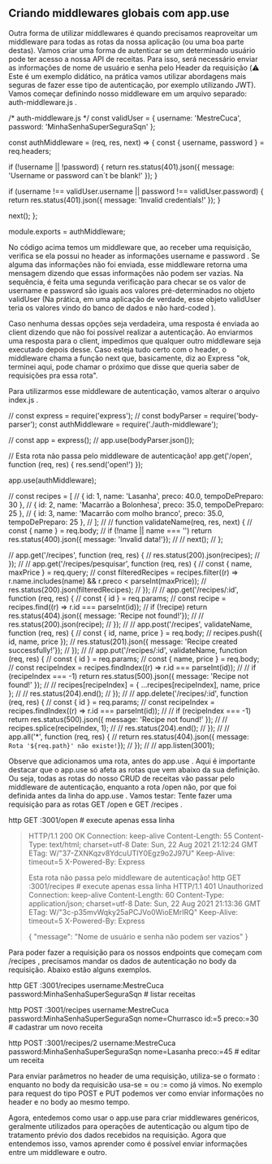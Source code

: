 ## Criando middlewares globais com app.use

Outra forma de utilizar middlewares é quando precisamos reaproveitar um middleware para todas as rotas da nossa aplicação (ou uma boa parte destas). Vamos criar uma forma de autenticar se um determinado usuário pode ter acesso a nossa API de receitas. Para isso, será necessário enviar as informações de nome de usuário e senha pelo Header da requisição (⚠️ Este é um exemplo didático, na prática vamos utilizar abordagens mais seguras de fazer esse tipo de autenticação, por exemplo utilizando JWT).
Vamos começar definindo nosso middleware em um arquivo separado: auth-middleware.js .

/* auth-middleware.js */
const validUser = {
  username: 'MestreCuca',
  password: 'MinhaSenhaSuperSeguraSqn'
};

const authMiddleware = (req, res, next) => {
  const { username, password } = req.headers;

  if (!username || !password) {
    return res.status(401).json({ message: 'Username or password can`t be blank!' });
  }

  if (username !== validUser.username || password !== validUser.password) {
    return res.status(401).json({ message: 'Invalid credentials!' });
  }

  next();
};

module.exports = authMiddleware;

No código acima temos um middleware que, ao receber uma requisição, verifica se ela possui no header as informações username e password . Se alguma das informações não foi enviada, esse middleware retorna uma mensagem dizendo que essas informações não podem ser vazias. Na sequência, é feita uma segunda verificação para checar se os valor de username e password são iguais aos valores pré-determinados no objeto validUser (Na prática, em uma aplicação de verdade, esse objeto validUser teria os valores vindo do banco de dados e não hard-coded ).

Caso nenhuma dessas opções seja verdadeira, uma resposta é enviada ao client dizendo que não foi possível realizar a autenticação. Ao enviarmos uma resposta para o client, impedimos que qualquer outro middleware seja executado depois desse. Caso esteja tudo certo com o header, o middleware chama a função next que, basicamente, diz ao Express "ok, terminei aqui, pode chamar o próximo que disse que queria saber de requisições pra essa rota".

Para utilizarmos esse middleware de autenticação, vamos alterar o arquivo index.js .

// const express = require('express');
// const bodyParser = require('body-parser');
const authMiddleware = require('./auth-middleware');

// const app = express();
// app.use(bodyParser.json());

// Esta rota não passa pelo middleware de autenticação!
app.get('/open', function (req, res) {
  res.send('open!')
});

app.use(authMiddleware);

// const recipes = [
//  { id: 1, name: 'Lasanha', preco: 40.0, tempoDePreparo: 30 },
//  { id: 2, name: 'Macarrão a Bolonhesa', preco: 35.0, tempoDePreparo: 25 },
//  { id: 3, name: 'Macarrão com molho branco', preco: 35.0, tempoDePreparo: 25 },
// ];
//
// function validateName(req, res, next) {
//  const { name } = req.body;
//  if (!name || name === '') return res.status(400).json({ message: 'Invalid data!'});
//
//  next();
// };

// app.get('/recipes', function (req, res) {
//  res.status(200).json(recipes);
// });
//
// app.get('/recipes/pesquisar', function (req, res) {
//  const { name, maxPrice } = req.query;
//  const filteredRecipes = recipes.filter((r) => r.name.includes(name) && r.preco < parseInt(maxPrice));
//  res.status(200).json(filteredRecipes);
// });
//
// app.get('/recipes/:id', function (req, res) {
//  const { id } = req.params;
//  const recipe = recipes.find((r) => r.id === parseInt(id));
//  if (!recipe) return res.status(404).json({ message: 'Recipe not found!'});
//
//  res.status(200).json(recipe);
// });
//
// app.post('/recipes', validateName, function (req, res) {
//  const { id, name, price } = req.body;
//  recipes.push({ id, name, price });
//  res.status(201).json({ message: 'Recipe created successfully!'});
// });
//
// app.put('/recipes/:id', validateName, function (req, res) {
//  const { id } = req.params;
//  const { name, price } = req.body;
//  const recipeIndex = recipes.findIndex((r) => r.id === parseInt(id));
//
//  if (recipeIndex === -1) return res.status(500).json({ message: 'Recipe not found!' });
//
//  recipes[recipeIndex] = { ...recipes[recipeIndex], name, price };
//
//  res.status(204).end();
// });
//
// app.delete('/recipes/:id', function (req, res) {
//  const { id } = req.params;
//  const recipeIndex = recipes.findIndex((r) => r.id === parseInt(id));
//
//  if (recipeIndex === -1) return res.status(500).json({ message: 'Recipe not found!' });
//
//  recipes.splice(recipeIndex, 1);
//
//  res.status(204).end();
// });
//
// app.all('*', function (req, res) {
//  return res.status(404).json({ message: `Rota '${req.path}' não existe!`});
// });
//
// app.listen(3001);

Observe que adicionamos uma rota, antes do app.use . Aqui é importante destacar que o app.use só afeta as rotas que vem abaixo da sua definição. Ou seja, todas as rotas do nosso CRUD de receitas vão passar pelo middleware de autenticação, enquanto a rota /open não, por que foi definida antes da linha do app.use . Vamos testar: Tente fazer uma requisição para as rotas GET /open e GET /recipes .


http GET :3001/open # execute apenas essa linha
> HTTP/1.1 200 OK
> Connection: keep-alive
> Content-Length: 55
> Content-Type: text/html; charset=utf-8
> Date: Sun, 22 Aug 2021 21:12:24 GMT
> ETag: W/"37-ZXNKqzv8YdcuUTIY0Egz9o2J97U"
> Keep-Alive: timeout=5
> X-Powered-By: Express
>
> Esta rota não passa pelo middleware de autenticação!
http GET :3001/recipes # execute apenas essa linha
> HTTP/1.1 401 Unauthorized
> Connection: keep-alive
> Content-Length: 60
> Content-Type: application/json; charset=utf-8
> Date: Sun, 22 Aug 2021 21:13:36 GMT
> ETag: W/"3c-p35mvWqky25aPCJVo0WioEMrIRQ"
> Keep-Alive: timeout=5
> X-Powered-By: Express
>
> {
>     "message": "Nome de usuário e senha não podem ser vazios"
> }

Para poder fazer a requisição para os nossos endpoints que começam com /recipes , precisamos mandar os dados de autenticação no body da requisição. Abaixo estão alguns exemplos.

http GET :3001/recipes username:MestreCuca password:MinhaSenhaSuperSeguraSqn # listar receitas

http POST :3001/recipes username:MestreCuca password:MinhaSenhaSuperSeguraSqn nome=Churrasco id:=5 preco:=30 # cadastrar um novo receita

http POST :3001/recipes/2 username:MestreCuca password:MinhaSenhaSuperSeguraSqn nome=Lasanha preco:=45 # editar um receita

Para enviar parâmetros no header de uma requisição, utiliza-se o formato <chave>:<valor> enquanto no body da requisicão usa-se <chave>=<valor> ou <chave>:=<valor> como já vimos. No exemplo para request do tipo POST e PUT podemos ver como enviar informações no header e no body ao mesmo tempo.

Agora, entedemos como usar o app.use para criar middlewares genéricos, geralmente utilizados para operações de autenticação ou algum tipo de tratamento prévio dos dados recebidos na requisição. Agora que entendemos isso, vamos aprender como é possível enviar informações entre um middleware e outro.
